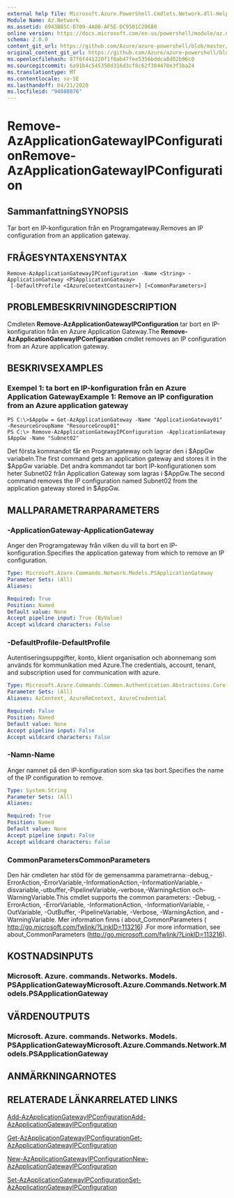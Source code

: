 ```yaml
---
external help file: Microsoft.Azure.PowerShell.Cmdlets.Network.dll-Help.xml
Module Name: Az.Network
ms.assetid: 6943BB5C-D709-4A80-AF5E-DC9501C20680
online version: https://docs.microsoft.com/en-us/powershell/module/az.network/remove-azapplicationgatewayipconfiguration
schema: 2.0.0
content_git_url: https://github.com/Azure/azure-powershell/blob/master/src/Network/Network/help/Remove-AzApplicationGatewayIPConfiguration.md
original_content_git_url: https://github.com/Azure/azure-powershell/blob/master/src/Network/Network/help/Remove-AzApplicationGatewayIPConfiguration.md
ms.openlocfilehash: 87f6f441220f1f8ab47fee5356bddca8d02b96c0
ms.sourcegitcommit: 6a91b4c545350d316d3cf8c62f384478e3f3ba24
ms.translationtype: MT
ms.contentlocale: sv-SE
ms.lasthandoff: 04/21/2020
ms.locfileid: "94088076"
---
```

# <span data-ttu-id="bfbc7-101">Remove-AzApplicationGatewayIPConfiguration</span><span class="sxs-lookup"><span data-stu-id="bfbc7-101">Remove-AzApplicationGatewayIPConfiguration</span></span>

## <span data-ttu-id="bfbc7-102">Sammanfattning</span><span class="sxs-lookup"><span data-stu-id="bfbc7-102">SYNOPSIS</span></span>
<span data-ttu-id="bfbc7-103">Tar bort en IP-konfiguration från en Programgateway.</span><span class="sxs-lookup"><span data-stu-id="bfbc7-103">Removes an IP configuration from an application gateway.</span></span>

## <span data-ttu-id="bfbc7-104">FRÅGESYNTAXEN</span><span class="sxs-lookup"><span data-stu-id="bfbc7-104">SYNTAX</span></span>

```
Remove-AzApplicationGatewayIPConfiguration -Name <String> -ApplicationGateway <PSApplicationGateway>
 [-DefaultProfile <IAzureContextContainer>] [<CommonParameters>]
```

## <span data-ttu-id="bfbc7-105">PROBLEMBESKRIVNING</span><span class="sxs-lookup"><span data-stu-id="bfbc7-105">DESCRIPTION</span></span>
<span data-ttu-id="bfbc7-106">Cmdleten **Remove-AzApplicationGatewayIPConfiguration** tar bort en IP-konfiguration från en Azure Application Gateway.</span><span class="sxs-lookup"><span data-stu-id="bfbc7-106">The **Remove-AzApplicationGatewayIPConfiguration** cmdlet removes an IP configuration from an Azure application gateway.</span></span>

## <span data-ttu-id="bfbc7-107">BESKRIVS</span><span class="sxs-lookup"><span data-stu-id="bfbc7-107">EXAMPLES</span></span>

### <span data-ttu-id="bfbc7-108">Exempel 1: ta bort en IP-konfiguration från en Azure Application Gateway</span><span class="sxs-lookup"><span data-stu-id="bfbc7-108">Example 1: Remove an IP configuration from an Azure application gateway</span></span>
```
PS C:\>$AppGw = Get-AzApplicationGateway -Name "ApplicationGateway01" -ResourceGroupName "ResourceGroup01"
PS C:\> Remove-AzApplicationGatewayIPConfiguration -ApplicationGateway $AppGw -Name "Subnet02"
```

<span data-ttu-id="bfbc7-109">Det första kommandot får en Programgateway och lagrar den i $AppGw variabeln.</span><span class="sxs-lookup"><span data-stu-id="bfbc7-109">The first command gets an application gateway and stores it in the $AppGw variable.</span></span>
<span data-ttu-id="bfbc7-110">Det andra kommandot tar bort IP-konfigurationen som heter Subnet02 från Application Gateway som lagras i $AppGw.</span><span class="sxs-lookup"><span data-stu-id="bfbc7-110">The second command removes the IP configuration named Subnet02 from the application gateway stored in $AppGw.</span></span>

## <span data-ttu-id="bfbc7-111">MALLPARAMETRAR</span><span class="sxs-lookup"><span data-stu-id="bfbc7-111">PARAMETERS</span></span>

### <span data-ttu-id="bfbc7-112">-ApplicationGateway</span><span class="sxs-lookup"><span data-stu-id="bfbc7-112">-ApplicationGateway</span></span>
<span data-ttu-id="bfbc7-113">Anger den Programgateway från vilken du vill ta bort en IP-konfiguration.</span><span class="sxs-lookup"><span data-stu-id="bfbc7-113">Specifies the application gateway from which to remove an IP configuration.</span></span>

```yaml
Type: Microsoft.Azure.Commands.Network.Models.PSApplicationGateway
Parameter Sets: (All)
Aliases:

Required: True
Position: Named
Default value: None
Accept pipeline input: True (ByValue)
Accept wildcard characters: False
```

### <span data-ttu-id="bfbc7-114">-DefaultProfile</span><span class="sxs-lookup"><span data-stu-id="bfbc7-114">-DefaultProfile</span></span>
<span data-ttu-id="bfbc7-115">Autentiseringsuppgifter, konto, klient organisation och abonnemang som används för kommunikation med Azure.</span><span class="sxs-lookup"><span data-stu-id="bfbc7-115">The credentials, account, tenant, and subscription used for communication with azure.</span></span>

```yaml
Type: Microsoft.Azure.Commands.Common.Authentication.Abstractions.Core.IAzureContextContainer
Parameter Sets: (All)
Aliases: AzContext, AzureRmContext, AzureCredential

Required: False
Position: Named
Default value: None
Accept pipeline input: False
Accept wildcard characters: False
```

### <span data-ttu-id="bfbc7-116">-Namn</span><span class="sxs-lookup"><span data-stu-id="bfbc7-116">-Name</span></span>
<span data-ttu-id="bfbc7-117">Anger namnet på den IP-konfiguration som ska tas bort.</span><span class="sxs-lookup"><span data-stu-id="bfbc7-117">Specifies the name of the IP configuration to remove.</span></span>

```yaml
Type: System.String
Parameter Sets: (All)
Aliases:

Required: True
Position: Named
Default value: None
Accept pipeline input: False
Accept wildcard characters: False
```

### <span data-ttu-id="bfbc7-118">CommonParameters</span><span class="sxs-lookup"><span data-stu-id="bfbc7-118">CommonParameters</span></span>
<span data-ttu-id="bfbc7-119">Den här cmdleten har stöd för de gemensamma parametrarna:-debug,-ErrorAction,-ErrorVariable,-InformationAction,-InformationVariable,-disvariable,-utbuffer,-PipelineVariable,-verbose,-WarningAction och-WarningVariable.</span><span class="sxs-lookup"><span data-stu-id="bfbc7-119">This cmdlet supports the common parameters: -Debug, -ErrorAction, -ErrorVariable, -InformationAction, -InformationVariable, -OutVariable, -OutBuffer, -PipelineVariable, -Verbose, -WarningAction, and -WarningVariable.</span></span> <span data-ttu-id="bfbc7-120">Mer information finns i about_CommonParameters ( http://go.microsoft.com/fwlink/?LinkID=113216) .</span><span class="sxs-lookup"><span data-stu-id="bfbc7-120">For more information, see about_CommonParameters (http://go.microsoft.com/fwlink/?LinkID=113216).</span></span>

## <span data-ttu-id="bfbc7-121">KOSTNADS</span><span class="sxs-lookup"><span data-stu-id="bfbc7-121">INPUTS</span></span>

### <span data-ttu-id="bfbc7-122">Microsoft. Azure. commands. Networks. Models. PSApplicationGateway</span><span class="sxs-lookup"><span data-stu-id="bfbc7-122">Microsoft.Azure.Commands.Network.Models.PSApplicationGateway</span></span>

## <span data-ttu-id="bfbc7-123">VÄRDEN</span><span class="sxs-lookup"><span data-stu-id="bfbc7-123">OUTPUTS</span></span>

### <span data-ttu-id="bfbc7-124">Microsoft. Azure. commands. Networks. Models. PSApplicationGateway</span><span class="sxs-lookup"><span data-stu-id="bfbc7-124">Microsoft.Azure.Commands.Network.Models.PSApplicationGateway</span></span>

## <span data-ttu-id="bfbc7-125">ANMÄRKNINGAR</span><span class="sxs-lookup"><span data-stu-id="bfbc7-125">NOTES</span></span>

## <span data-ttu-id="bfbc7-126">RELATERADE LÄNKAR</span><span class="sxs-lookup"><span data-stu-id="bfbc7-126">RELATED LINKS</span></span>

[<span data-ttu-id="bfbc7-127">Add-AzApplicationGatewayIPConfiguration</span><span class="sxs-lookup"><span data-stu-id="bfbc7-127">Add-AzApplicationGatewayIPConfiguration</span></span>](./Add-AzApplicationGatewayIPConfiguration.md)

[<span data-ttu-id="bfbc7-128">Get-AzApplicationGatewayIPConfiguration</span><span class="sxs-lookup"><span data-stu-id="bfbc7-128">Get-AzApplicationGatewayIPConfiguration</span></span>](./Get-AzApplicationGatewayIPConfiguration.md)

[<span data-ttu-id="bfbc7-129">New-AzApplicationGatewayIPConfiguration</span><span class="sxs-lookup"><span data-stu-id="bfbc7-129">New-AzApplicationGatewayIPConfiguration</span></span>](./New-AzApplicationGatewayIPConfiguration.md)

[<span data-ttu-id="bfbc7-130">Set-AzApplicationGatewayIPConfiguration</span><span class="sxs-lookup"><span data-stu-id="bfbc7-130">Set-AzApplicationGatewayIPConfiguration</span></span>](./Set-AzApplicationGatewayIPConfiguration.md)


